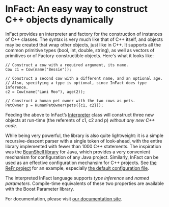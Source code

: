 # InFact: An easy way to construct C++ objects dynamically

InFact provides an interpreter and factory for the construction of
instances of C++ classes. The syntax is very much like that of C++
itself, and objects may be created that wrap other objects, just like
in C++. It supports all the common primitive types (bool, int, double,
string), as well as vectors of primitives or of Factory-constructible
objects. Here's what it looks like:

```
// Construct a cow with a required argument, its name.
Cow c1 = Cow(name("Bessie"));

// Construct a second cow with a different name, and an optional age.
// Also, specifying a type is optional, since InFact does type inference.
c2 = Cow(name("Lani Moo"), age(2));

// Construct a human pet owner with the two cows as pets.
PetOwner p = HumanPetOwner(pets({c1, c2}));
```

Feeding the above to InFact’s
[Interpreter](http://google.github.io/infact/classinfact_1_1_interpreter.html)
class will construct three new objects at run-time (the referents of
c1, c2 and p) _without any new C++ code_.

While being very powerful, the library is also quite lightweight: it
is a simple recursive-descent parser with a single token of
look-ahead, with the entire library implemented with fewer than 1000
C++ statements. The inspiration was the
[BeanShell library](http://www.beanshell.org/) for Java, which
provides a very convenient mechanism for configuration of any Java
project. Similarly, InFact can be used as an effective configuration
mechansim for C++ projects. See
[the ReFr project](https://github.com/google/refr) for an example,
especially
[the default configuration file](https://github.com/google/refr/blob/master/src/reranker/config/default.infact).

The interpreted InFact language supports _type inference_ and _named
parameters_. Compile-time equivalents of these two properties are
available with the Boost Parameter library.

For documentation, please visit
[our documentation site](http://google.github.io/infact/index.html).
